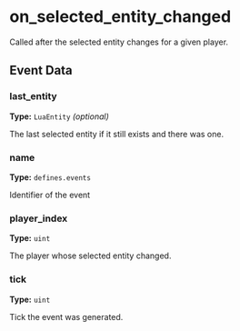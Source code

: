 # on_selected_entity_changed

Called after the selected entity changes for a given player.

## Event Data

### last_entity

**Type:** `LuaEntity` *(optional)*

The last selected entity if it still exists and there was one.

### name

**Type:** `defines.events`

Identifier of the event

### player_index

**Type:** `uint`

The player whose selected entity changed.

### tick

**Type:** `uint`

Tick the event was generated.

